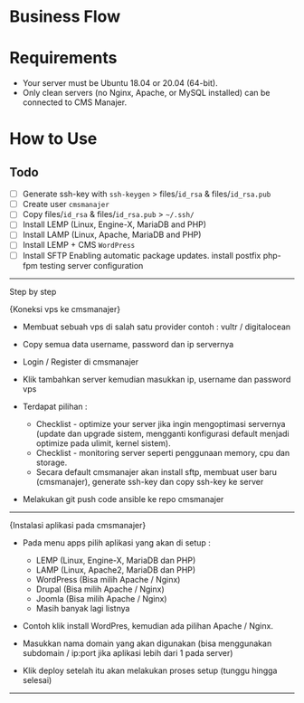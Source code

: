 # Business Flow

# Requirements
- Your server must be Ubuntu 18.04 or 20.04 (64-bit). 
- Only clean servers (no Nginx, Apache, or MySQL installed) can be connected to CMS Manajer.

# How to Use

## Todo
- [ ] Generate ssh-key with  `ssh-keygen` > files/`id_rsa` & files/`id_rsa.pub`
- [ ] Create user `cmsmanajer`
- [ ] Copy files/`id_rsa` & files/`id_rsa.pub` > `~/.ssh/`
- [ ] Install LEMP (Linux, Engine-X, MariaDB and PHP)
- [ ] Install LAMP (Linux, Apache, MariaDB and PHP)
- [ ] Install LEMP + CMS `WordPress`
- [ ] Install SFTP
Enabling automatic package updates.
install postfix
php-fpm
testing server configuration

---

Step by step

{Koneksi vps ke cmsmanajer}

- Membuat sebuah vps di salah satu provider contoh : vultr / digitalocean
- Copy semua data username, password dan ip servernya
- Login / Register di cmsmanajer
- Klik tambahkan server kemudian masukkan ip, username dan password vps
- Terdapat pilihan :
    - Checklist - optimize your server jika ingin mengoptimasi servernya (update dan upgrade sistem, mengganti konfigurasi default menjadi optimize pada ulimit, kernel sistem).
    - Checklist - monitoring server seperti penggunaan memory, cpu dan storage.
    - Secara default cmsmanajer akan install sftp, membuat user baru (cmsmanajer), generate ssh-key dan copy ssh-key ke server

- Melakukan git push code ansible ke repo cmsmanajer

---

{Instalasi aplikasi pada cmsmanajer}

- Pada menu apps pilih aplikasi yang akan di setup :
    - LEMP (Linux, Engine-X, MariaDB dan PHP)
    - LAMP (Linux, Apache2, MariaDB dan PHP)
    - WordPress (Bisa milih Apache / Nginx)
    - Drupal (Bisa milih Apache / Nginx)
    - Joomla (Bisa milih Apache / Nginx)
    - Masih banyak lagi listnya

- Contoh klik install WordPres, kemudian ada pilihan Apache / Nginx.

- Masukkan nama domain yang akan digunakan (bisa menggunakan subdomain / ip:port jika aplikasi lebih dari 1 pada server)

- Klik deploy setelah itu akan melakukan proses setup (tunggu hingga selesai)

---

